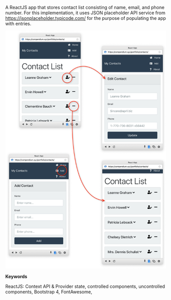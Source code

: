 A ReactJS app that stores contact list consisting of name, email, and phone number. For this implementation, it uses JSON placeholder API service from https://jsonplaceholder.typicode.com/ for the purpose of populating the app with entries.

![](public/contacts.png)

**Keywords**

ReactJS: Context API & Provider state, controlled components, uncontrolled components,
Bootstrap 4, 
FontAwesome,
